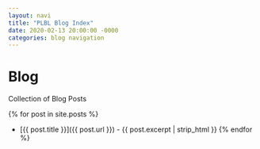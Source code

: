 ```yaml
---
layout: navi
title: "PLBL Blog Index"
date: 2020-02-13 20:00:00 -0000
categories: blog navigation
---
```

# Blog

Collection of Blog Posts

{% for post in site.posts %}
* [{{ post.title }}]({{ post.url }}) - {{ post.excerpt | strip_html }}
{% endfor %}
